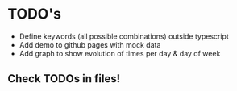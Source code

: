
# TODO's

- Define keywords (all possible combinations) outside typescript
- Add demo to github pages with mock data
- Add graph to show evolution of times per day & day of week

## Check TODOs in files!
